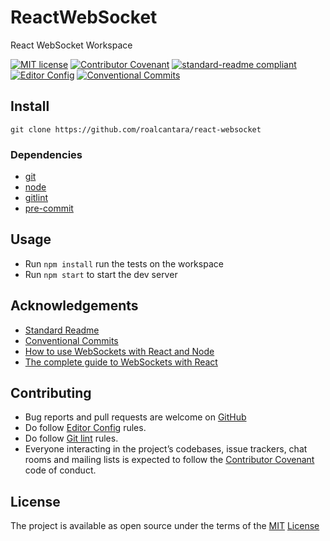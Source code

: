 # ReactWebSocket

React WebSocket Workspace

[![MIT license](https://img.shields.io/badge/License-MIT-brightgreen.svg)](LICENSE)
[![Contributor Covenant](https://img.shields.io/badge/Contributor%20Covenant-2.0-4baaaa.svg)][2]
[![standard-readme compliant](https://img.shields.io/badge/readme%20style-standard-brightgreen.svg)][5]
[![Editor Config](https://img.shields.io/badge/Editor%20Config-1.0.1-crimson.svg)][4]
[![Conventional Commits](https://img.shields.io/badge/Conventional%20Commits-1.0.0-yellow.svg)][3]

## Install

`git clone https://github.com/roalcantara/react-websocket`

### Dependencies

- [git][6]
- [node][7]
- [gitlint][8]
- [pre-commit][9]

## Usage

- Run `npm install` run the tests on the workspace
- Run `npm start` to start the dev server

## Acknowledgements

- [Standard Readme][5]
- [Conventional Commits][7]
- [How to use WebSockets with React and Node][10]
- [The complete guide to WebSockets with React][11]

## Contributing

- Bug reports and pull requests are welcome on [GitHub][0]
- Do follow [Editor Config][4] rules.
- Do follow [Git lint][8] rules.
- Everyone interacting in the project’s codebases, issue trackers, chat rooms and mailing lists is expected to follow the [Contributor Covenant][2] code of conduct.

## License

The project is available as open source under the terms of the [MIT][1] [License](LICENSE)

[0]: https://github.com/roalcantara/react-websockets
[1]: https://opensource.org/licenses/MIT 'Open Source Initiative'
[2]: https://contributor-covenant.org 'A Code of Conduct for Open Source Communities'
[3]: https://conventionalcommits.org 'Conventional Commits'
[4]: https://editorconfig.org 'EditorConfig'
[5]: https://github.com/RichardLitt/standard-readme 'Standard Readme'
[6]: https://git-scm.com 'Git'
[7]: https://nodejs.org 'Node.js'
[8]: https://jorisroovers.com/gitlint 'git commit message linter'
[9]: https://pre-commit.com 'A framework for managing and maintaining multi-language pre-commit hooks'
[10]: https://youtu.be/4Uwq0xB30JE 'How to use WebSockets with React and Node'
[11]: https://ably.com/blog/websockets-react-tutorial 'The complete guide to WebSockets with React'
